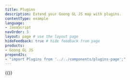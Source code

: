 ```yaml
---
title: Plugins
description: Extend your Goong GL JS map with plugins.
contentType: example
language:
- JavaScript
navOrder: 5
layout: page # use the layout page
hideFeedback: true # hide feedback from page
products:
- Goong GL JS
prependJs:
- "import Plugins from '../../components/plugins-page';"
---
```



{{<Plugins />}}
